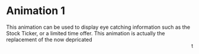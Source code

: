 # Animation 1
This animation can be used to display eye catching information such as the Stock Ticker, or a limited time offer. This animation is actually the replacement of the now depricated <marquee> tag.
![Alt Text](https://github.com/REBEL-OSUDA/CSS-Animations/blob/main/Stock%20Ticker/Stock%20Ticker%20-%20Google%20Chrome%202024-10-22%2022-43-03.gif)
